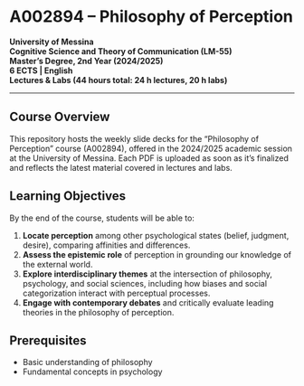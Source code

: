 # A002894 – Philosophy of Perception

**University of Messina**  
**Cognitive Science and Theory of Communication (LM-55)**  
**Master’s Degree, 2nd Year (2024/2025)**  
**6 ECTS | English**  
**Lectures & Labs (44 hours total: 24 h lectures, 20 h labs)**  
 

---

## Course Overview

This repository hosts the weekly slide decks for the “Philosophy of Perception” course (A002894), offered in the 2024/2025 academic session at the University of Messina. Each PDF is uploaded as soon as it’s finalized and reflects the latest material covered in lectures and labs.

## Learning Objectives

By the end of the course, students will be able to:

1. **Locate perception** among other psychological states (belief, judgment, desire), comparing affinities and differences.  
2. **Assess the epistemic role** of perception in grounding our knowledge of the external world.  
3. **Explore interdisciplinary themes** at the intersection of philosophy, psychology, and social sciences, including how biases and social categorization interact with perceptual processes.  
4. **Engage with contemporary debates** and critically evaluate leading theories in the philosophy of perception.

## Prerequisites

- Basic understanding of philosophy  
- Fundamental concepts in psychology
